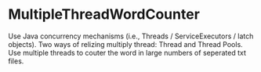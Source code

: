 # MultipleThreadWordCounter
Use Java concurrency mechanisms (i.e., Threads / ServiceExecutors / latch objects).
Two ways of relizing multiply thread: Thread and Thread Pools.
Use multiple threads to couter the word in large numbers of seperated txt files.
